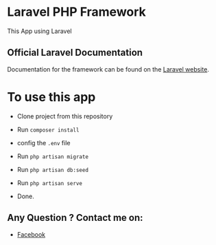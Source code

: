 # Laravel PHP Framework
This App using Laravel

## Official Laravel Documentation

Documentation for the framework can be found on the [Laravel website](http://laravel.com/docs).

# To use this app

- Clone project from this repository

- Run `composer install`

- config the ` .env ` file

- Run `php artisan migrate`

- Run `php artisan db:seed`

- Run `php artisan serve`

- Done.

## Any Question ? Contact me on:
- [Facebook](https://facebook.com/caesaralilamondo)
